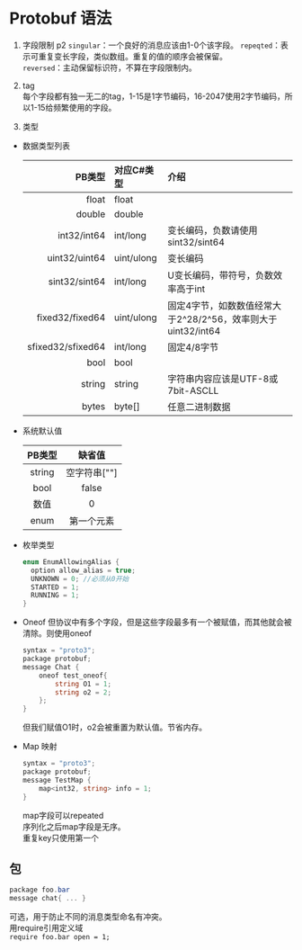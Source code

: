 # Protobuf 语法

1. 字段限制  p2
  `singular`：一个良好的消息应该由1-0个该字段。
  `repeqted`：表示可重复变长字段，类似数组。重复的值的顺序会被保留。  
  `reversed`：主动保留标识符，不算在字段限制内。

2. tag  
  每个字段都有独一无二的tag，1-15是1字节编码，16-2047使用2字节编码，所以1-15给频繁使用的字段。

3. 类型  

* 数据类型列表

  PB类型|对应C#类型  |介绍
  --:|:--|:--  
  float|float|
  double|double|
  int32/int64|int/long|变长编码，负数请使用sint32/sint64
  uint32/uint64|uint/ulong|变长编码
  sint32/sint64|int/long|U变长编码，带符号，负数效率高于int
  fixed32/fixed64|uint/ulong|固定4字节，如数数值经常大于2^28/2^56，效率则大于uint32/int64
  sfixed32/sfixed64|int/long|固定4/8字节
  bool|bool|
  string|string|字符串内容应该是UTF-8或7bit-ASCLL
  bytes|byte[]|任意二进制数据

* 系统默认值

  PB类型|缺省值
  :--:|:--:
  string|空字符串[""]
  bool|false
  数值|0
  enum|第一个元素

* 枚举类型

  ```cs
  enum EnumAllowingAlias {
    option allow_alias = true;
    UNKNOWN = 0; //必须从0开始
    STARTED = 1;
    RUNNING = 1;
  }
  ```

* Oneof
  但协议中有多个字段，但是这些字段最多有一个被赋值，而其他就会被清除。则使用oneof

  ```cs
  syntax = "proto3";
  package protobuf;
  message Chat {
      oneof test_oneof{
          string O1 = 1;
          string o2 = 2;
      };
  }
  ```

  但我们赋值O1时，o2会被重置为默认值。节省内存。

* Map 映射

  ```cs
  syntax = "proto3";
  package protobuf;
  message TestMap {
      map<int32, string> info = 1;
  }
  ```

  map字段可以repeated  
  序列化之后map字段是无序。  
  重复key只使用第一个

## 包

```cs
package foo.bar  
message chat{ ... }  
```

可选，用于防止不同的消息类型命名有冲突。  
用require引用定义域  
`require foo.bar open = 1;`